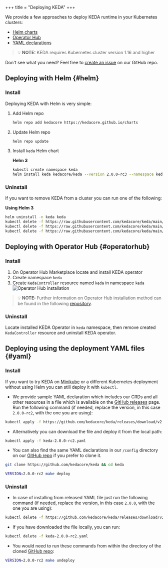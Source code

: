 +++
title = "Deploying KEDA"
+++

We provide a few approaches to deploy KEDA runtime in your Kubernetes clusters:

- [Helm charts](#helm)
- [Operator Hub](#operatorhub)
- [YAML declarations](#yaml)

> 💡 **NOTE:** KEDA requires Kubernetes cluster version 1.16 and higher

Don't see what you need? Feel free to [create an issue](https://github.com/kedacore/keda/issues/new) on our GitHub repo.

## Deploying with Helm {#helm}

### Install

Deploying KEDA with Helm is very simple:

1. Add Helm repo

    ```sh
    helm repo add kedacore https://kedacore.github.io/charts
    ```

2. Update Helm repo

    ```sh
    helm repo update
    ```

3. Install `keda` Helm chart

    **Helm 3**

    ```sh
    kubectl create namespace keda
    helm install keda kedacore/keda --version 2.0.0-rc3 --namespace keda
    ```

### Uninstall

If you want to remove KEDA from a cluster you can run one of the following:

**Using Helm 3**

```sh
helm uninstall -n keda keda
kubectl delete -f https://raw.githubusercontent.com/kedacore/keda/main/config/crd/bases/keda.sh_scaledobjects.yaml
kubectl delete -f https://raw.githubusercontent.com/kedacore/keda/main/config/crd/bases/keda.sh_scaledjobs.yaml
kubectl delete -f https://raw.githubusercontent.com/kedacore/keda/main/config/crd/bases/keda.sh_triggerauthentications.yaml
```

## Deploying with Operator Hub {#operatorhub}

### Install

1. On Operator Hub Marketplace locate and install KEDA operator
2. Create namespace `keda`
3. Create `KedaController` resource named `keda` in namespace `keda`
![Operator Hub installation](https://raw.githubusercontent.com/kedacore/keda-olm-operator/master/images/keda-olm-install.gif)
> 💡 **NOTE:** Further information on Operator Hub installation method can be found in the following [repository](https://github.com/kedacore/keda-olm-operator).

### Uninstall

Locate installed KEDA Operator in `keda` namespace, then remove created `KedaController` resource and uninstall KEDA operator.

## Deploying using the deployment YAML files {#yaml}

### Install

If you want to try KEDA on [Minikube](https://minikube.sigs.k8s.io) or a different Kubernetes deployment without using Helm you can still deploy it with `kubectl`.

- We provide sample YAML declaration which includes our CRDs and all other resources in a file which is available on the [GitHub releases](https://github.com/kedacore/keda/releases) page.
Run the following command (if needed, replace the version, in this case `2.0.0-rc2`, with the one you are using):

```sh
kubectl apply -f https://github.com/kedacore/keda/releases/download/v2.0.0-rc2/keda-2.0.0-rc2.yaml
```

- Alternatively you can download the file and deploy it from the local path:
```sh
kubectl apply -f keda-2.0.0-rc2.yaml
```

- You can also find the same YAML declarations in our `/config` directory on our [GitHub repo](https://github.com/kedacore/keda) if you prefer to clone it.

```sh
git clone https://github.com/kedacore/keda && cd keda

VERSION=2.0.0-rc2 make deploy
```

### Uninstall

- In case of installing from released YAML file just run the following command (if needed, replace the version, in this case `2.0.0`, with the one you are using):

```sh
kubectl delete -f https://github.com/kedacore/keda/releases/download/v2.0.0-rc2/keda-2.0.0-rc2.yaml
```

- If you have downloaded the file locally, you can run:

```sh
kubectl delete -f keda-2.0.0-rc2.yaml
```

- You would need to run these commands from within the directory of the cloned [GitHub repo](https://github.com/kedacore/keda):

```sh
VERSION=2.0.0-rc2 make undeploy
```
